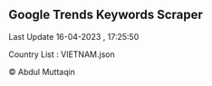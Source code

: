 

## Google Trends Keywords Scraper 
 
Last Update 16-04-2023 , 17:25:50

Country List :
VIETNAM.json



© Abdul Muttaqin 
